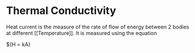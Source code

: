 # Thermal Conductivity

Heat current is the measure of the rate of flow of energy between 2 bodies at different [[Temperature]]. It is measured using the equation

${H = kA}